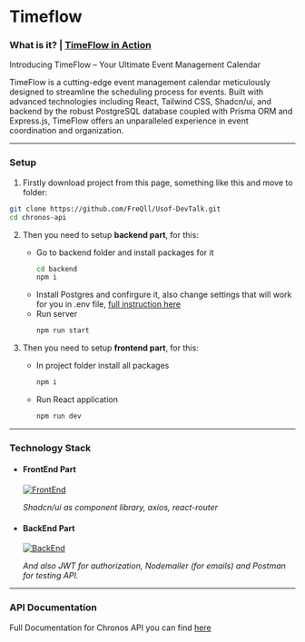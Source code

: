 # Timeflow

### What is it? | [TimeFlow in Action](https://youtu.be/AOfKTPDs7r8?si=fbf64SAhms6WiGlX)

Introducing TimeFlow – Your Ultimate Event Management Calendar

TimeFlow is a cutting-edge event management calendar meticulously designed to streamline the scheduling process for events. 
Built with advanced technologies including React, Tailwind CSS, Shadcn/ui, and backend by the robust PostgreSQL database coupled with Prisma ORM and Express.js, 
TimeFlow offers an unparalleled experience in event coordination and organization.

----

### Setup

1. Firstly download project from this page, something like this and move to folder:

```bash
git clone https://github.com/FreQll/Usof-DevTalk.git
cd chronos-api
```

2. Then you need to setup **backend part**, for this:
   
    - Go to backend folder and install packages for it
      ``` bash
      cd backend
      npm i
      ```
    - Install Postgres and confirgure it, also change settings that will work for you in .env file, [full instruction here](https://github.com/FreQll/Chronos-API/tree/main/backend)
    - Run server
      ```bash
      npm run start
      ```
      
3. Then you need to setup **frontend part**, for this:
   - In project folder install all packages
     ```bash
     npm i
     ```
   - Run React application
     ```bash
     npm run dev
     ```

----

### Technology Stack

- #### FrontEnd Part

    [![FrontEnd](https://skillicons.dev/icons?i=react,tailwind,redux,vite&perline=4)](https://skillicons.dev)

    *Shadcn/ui as component library, axios, react-router*

- #### BackEnd Part

    [![BackEnd](https://skillicons.dev/icons?i=js,nodejs,express,postgres,prisma&perline=4)](https://skillicons.dev)

    *And also JWT for authorization, Nodemailer (for emails) and Postman for testing API.*

----

### API Documentation 

Full Documentation for Chronos API you can find [here](https://github.com/FreQll/Chronos-API/tree/main/backend)
